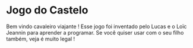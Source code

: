 Jogo do Castelo
===============

Bem vindo cavaleiro viajante ! Esse jogo foi inventado pelo Lucas e o Loïc Jeannin para aprender a programar. Se você quiser usar com o seu filho também, veja é muito legal !
